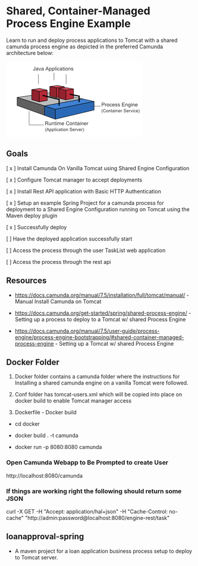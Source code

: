 # Shared, Container-Managed Process Engine Example

Learn to run and deploy process applications to Tomcat with a shared camunda process engine as depicted in the preferred Camunda architecture below:

<img src="shared-process-engine.png">

## Goals

[ x ] Install Camunda On Vanilla Tomcat using Shared Engine Configuration

[ x ] Configure Tomcat manager to accept deployments

[ x ] Install Rest API application with Basic HTTP Authentication

[ x ] Setup an example Spring Project for a camunda process for deployment to a Shared Engine Configuration running on Tomcat using the Maven deploy plugin

[ x ] Successfully deploy

[   ] Have the deployed application successfully start

[   ] Access the process through the user TaskList web application

[   ] Access the process through the rest api


## Resources

* https://docs.camunda.org/manual/7.5/installation/full/tomcat/manual/ - Manual Install Camunda on Tomcat

* https://docs.camunda.org/get-started/spring/shared-process-engine/ - Setting up a process to deploy to a Tomcat w/ shared Process Engine

* https://docs.camunda.org/manual/7.5/user-guide/process-engine/process-engine-bootstrapping/#shared-container-managed-process-engine - Setting up a Tomcat w/ shared Process Engine


## Docker Folder

1) Docker folder contains a camunda folder where the instructions for Installing a shared camunda engine on a vanilla Tomcat were followed.

2) Conf folder has tomcat-users.xml which will be copied into place on docker build to enable Tomcat manager access

3) Dockerfile - Docker build

* cd docker

* docker build . -t camunda

* docker run -p 8080:8080 camunda

### Open Camunda Webapp to Be Prompted to create User

http://localhost:8080/camunda

### If things are working right the following should return some JSON

curl -X GET -H "Accept: application/hal+json" -H "Cache-Control: no-cache"  "http://admin:password@localhost:8080/engine-rest/task"

## loanapproval-spring

* A maven project for a loan application business process setup to deploy to Tomcat server.
